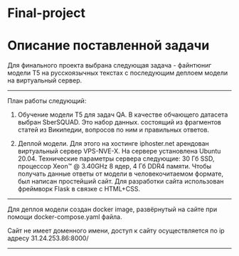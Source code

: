 # Final-project
# Описание поставленной задачи 

Для финального проекта выбрана следующая задача - файнтюниг модели T5 на русскоязычных текстах с последующим деплоем  модели на виртуальный сервер.

-------------

План работы следующий: 

1) Обучение модели Т5 для задач QA. В качестве обчающего датасета выбран SberSQUAD. Это набор данных. состоящий из фрагментов статей из Википедии, вопросов по ним и правильных ответов.

2) Деплой модели. Для этого на хостинге iphoster.net арендован виртуальный сервер VPS-NVE-X. На сервере установлена Ubuntu 20.04. Технические параметры сервера следующие: 30 Гб SSD, процессор Xeon™ @ 3.40GHz 8 ядер, 4 Гб DDR4 памяти.
Чтобы получать данные ответы от модели в человекочитаемом формате, был написан простейший сайт. Для разработки сайта использован фреймворк Flask в связке с HTML+CSS. 

-------------

Для деплоя модели создан docker image, развёрнутый на сайте при помощи docker-compose.yaml файла. 


Сайт не имеет доменного имени, доступ к сайту осуществляется по ip адресу 31.24.253.86:8000/

-------------
